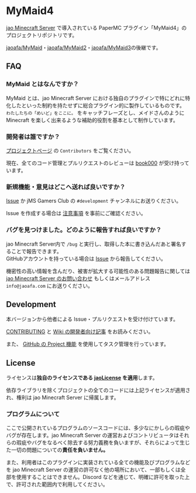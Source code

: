 # MyMaid4

[jao Minecraft Server](https://jaoafa.com) で導入されている PaperMC プラグイン「MyMaid4」のプロジェクトリポジトリです。

[jaoafa/MyMaid](https://github.com/jaoafa/MyMaid)・[jaoafa/MyMaid2](https://github.com/jaoafa/MyMaid2)・[jaoafa/MyMaid3](https://github.com/jaoafa/MyMaid3)の後継です。

## FAQ

### MyMaid とはなんですか？

MyMaid とは、jao Minecraft Server における独自のプラグインで特にどれに特化したといった制約を持たせずに総合プラグイン的に製作しているものです。  
`わたしたちの「めいど」をここに。` をキャッチフレーズとし、メイドさんのように Minecraft を楽しく出来るような補助的役割を基本として制作しています。

### 開発者は誰ですか？

[プロジェクトページ](https://github.com/jaoafa/MyMaid4) の `Contributors` をご覧ください。

現在、全てのコード管理とプルリクエストのレビューは [book000](https://github.com/book000) が受け持っています。

### 新規機能・意見はどこへ送れば良いですか？

[Issue](https://github.com/jaoafa/MyMaid4/issues) か jMS Gamers Club の `#development` チャンネルにお送りください。

Issue を作成する場合は [注意事項](https://github.com/jaoafa/MyMaid4/issues/32) を事前にご確認ください。

### バグを見つけました。どのように報告すれば良いですか？

jao Minecraft Server内で `/bug` と実行し、取得した本に書き込んだあと署名することで報告できます。  
GitHubアカウントを持っている場合は [Issue](https://github.com/jaoafa/MyMaid4/issues) から報告してください。

機密性の高い情報を含んだり、被害が拡大する可能性のある問題報告に関しては [jao Minecraft Server のお問い合わせ](https://jaoafa.com/support/inquiry)
もしくはメールアドレス `info@jaoafa.com` にお送りください。

## Development

本バージョンから他者による Issue・プルリクエストを受け付けています。

[CONTRIBUTING](CONTRIBUTING.md) と [Wiki の開発者向け記事](https://github.com/jaoafa/MyMaid4/wiki/For-Developers) をお読みください。

また、 [GitHub の Project 機能](https://github.com/jaoafa/MyMaid4/projects/1) を使用してタスク管理を行っています。

## License

ライセンスは**独自のライセンスである [jaoLicense](https://github.com/jaoafa/jao-Minecraft-Server/blob/master/jaoLICENSE.md) を適用**します。

依存ライブラリを除くプロジェクトの全てのコードには上記ライセンスが適用され、権利は jao Minecraft Server に帰属します。

### プログラムについて

ここで公開されているプログラムのソースコードには、多少なにかしらの瑕疵やバグが存在します。jao Minecraft Server
の運営およびコントリビュータはそれらの瑕疵やバグをなるべく除去する努力義務を負いますが、それらによって生じた一切の問題についての**責任を負いません。**

また、利用者はこのプラグインに実装されている全ての機能及びプログラムなどを jao Minecraft Server の運営の許可なく他の場所において、一部もしくは全部を使用することはできません。Discord
などを通じて、明確に許可を取った上で、許可された範囲内で利用してください。
